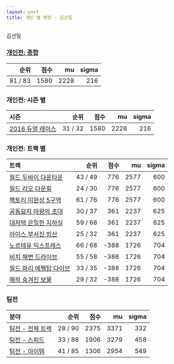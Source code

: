 ```yaml
---
layout: post
title: 개인 별 랭킹 - 김선일
---
```


김선일

### [개인전: 종합](../singles-full)

| 순위 | 점수 | mu | sigma |
|---:|---:|---:|---:|
| 81 / 83 | 1580 | 2228 | 216 |

### 개인전: 시즌 별

| 시즌 | 순위 | 점수 | mu | sigma |
|:---|---:|---:|---:|---:|
| [2016 듀얼 레이스](../s2016_1) | 31 / 32 | 1580 | 2228 | 216 |

### 개인전: 트랙 별

| 트랙 | 순위 | 점수 | mu | sigma |
|:---|---:|---:|---:|---:|
| [월드 두바이 다운타운](../dubai) | 43 / 49 | 776 | 2577 | 600 |
| [월드 리오 다운힐](../rio) | 24 / 30 | 776 | 2577 | 600 |
| [팩토리 미완성 5구역](../district5) | 61 / 76 | 776 | 2577 | 600 |
| [공동묘지 마왕의 초대](../mawang) | 30 / 37 | 361 | 2237 | 625 |
| [대저택 은밀한 지하실](../jeotaek) | 59 / 68 | 361 | 2237 | 625 |
| [아이스 부서진 빙산](../boobing) | 25 / 32 | 361 | 2237 | 625 |
| [노르테유 익스프레스](../noex) | 66 / 68 | -388 | 1726 | 704 |
| [비치 해변 드라이브](../haebyun) | 55 / 58 | -388 | 1726 | 704 |
| [월드 파리 에펠탑 다이브](../eifel) | 33 / 35 | -388 | 1726 | 704 |
| [해적 숨겨진 보물](../haesumbo) | 29 / 32 | -388 | 1726 | 704 |

### 팀전

| 분야 | 순위 | 점수 | mu | sigma |
|:---|---:|---:|---:|---:|
| [팀전 - 전체 트랙](../team-full) | 28 / 90 | 2375 | 3371 | 332 |
| [팀전 - 스피드](../team-speed) | 33 / 88 | 1906 | 3279 | 458 |
| [팀전 - 아이템](../team-item) | 41 / 85 | 1306 | 2954 | 549 |

